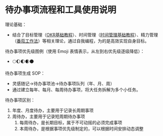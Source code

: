 # 待办事项流程和工具使用说明

理论基础：
- 结合了目标管理（[OKR基础教程](learning/methodology/management/Target/OKR基础教程.md)）、时间管理（[时间管理基础教程](schedule/methodology/时间管理基础教程.md)）、精力管理（[番茄工作法](learning/methodology/management/Energy/番茄工作法.md)）等相关理论，通过自我编程，为的是高效实现自身目标。

待办事项优先级图例（使用 Emoji 表情表示，从左到右优先级逐级降低）：
- 🌕🌔🌓🌒🌑

待办事项生成 SOP：
- 灵感随记->待办事项池->待办事项队列（年、月、周）
- 通过建立每年、每月、每周待办事项，将大任务拆解为多个小任务。

待办事项区别：
1. 年度、月度待办，主要用于记录长周期事项
2. 周待办，主要用于记录短周期待办事项
	1. 每周待办，是长期目标，属于不可动摇的必须完成事项
	2. 本周待办，是根据事项优先级制定的，可以根据时间安排动态调整
